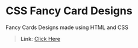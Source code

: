 # CSS Fancy Card Designs
Fancy Cards Designs made using HTML and CSS
> **Link**: [Click Here](https://arkapravo-ghosh.github.io/fancy-cards-css)

